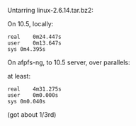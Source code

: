 Untarring linux-2.6.14.tar.bz2:

On 10.5, locally:

    real	0m24.447s
    user	0m13.647s
    sys	0m4.395s

On afpfs-ng, to 10.5 server, over parallels:

at least:

    real	4m31.275s
    user	0m0.000s
    sys	0m0.040s

(got about 1/3rd)
